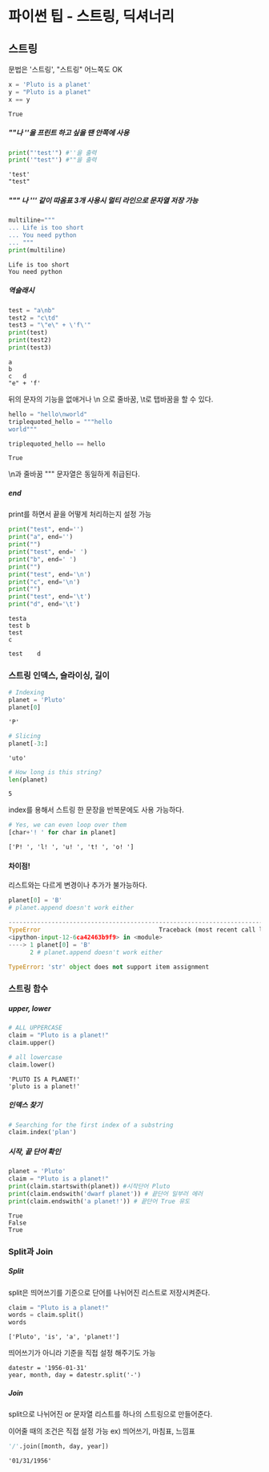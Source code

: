 # 파이썬 팁 - 스트링, 딕셔너리



## 스트링



문법은 '스트링', "스트링" 어느쪽도 OK



```python
x = 'Pluto is a planet'
y = "Pluto is a planet"
x == y
```

```
True
```



##### ""나 ''을 프린트 하고 싶을 땐 안쪽에 사용

```python
print("'test'") #''을 출력
print('"test"') #""을 출력
```

```
'test'
"test"
```



##### """ 나 ''' 같이 따옴표 3개 사용시 멀티 라인으로 문자열 저장 가능

```python
multiline="""
... Life is too short
... You need python
... """
print(multiline)
```

```
Life is too short
You need python
```



##### 역슬래시

```python
test = "a\nb"
test2 = "c\td"
test3 = "\"e\" + \'f\'"
print(test)
print(test2)
print(test3)
```

```
a
b
c	d
"e" + 'f'
```

뒤의 문자의 기능을 없애거나 \n 으로 줄바꿈, \t로 탭바꿈을 할 수 있다.



```python
hello = "hello\nworld"
triplequoted_hello = """hello
world"""

triplequoted_hello == hello
```

```
True
```

\n과 줄바꿈 """ 문자열은 동일하게 취급된다.



##### end

print를 하면서 끝을 어떻게 처리하는지 설정 가능

```python
print("test", end='')
print("a", end='')
print("")
print("test", end=' ')
print("b", end=' ')
print("")
print("test", end='\n')
print("c", end='\n')
print("")
print("test", end='\t')
print("d", end='\t')
```

```
testa
test b
test
c

test	d
```



### 스트링 인덱스, 슬라이싱, 길이



```python
# Indexing
planet = 'Pluto'
planet[0]
```

```
'P'
```



```python
# Slicing
planet[-3:]
```

```
'uto'
```



```python
# How long is this string?
len(planet)
```

```
5
```



index를 용해서 스트링 한 문장을 반복문에도 사용 가능하다.

```python
# Yes, we can even loop over them
[char+'! ' for char in planet]
```

```
['P! ', 'l! ', 'u! ', 't! ', 'o! ']
```



#### 차이점!

리스트와는 다르게 변경이나 추가가 불가능하다.

```python
planet[0] = 'B'
# planet.append doesn't work either
```

```python
---------------------------------------------------------------------------
TypeError                                 Traceback (most recent call last)
<ipython-input-12-6ca42463b9f9> in <module>
----> 1 planet[0] = 'B'
      2 # planet.append doesn't work either

TypeError: 'str' object does not support item assignment
```





### 스트링 함수



##### upper, lower

```python
# ALL UPPERCASE
claim = "Pluto is a planet!"
claim.upper()

# all lowercase
claim.lower()
```

```
'PLUTO IS A PLANET!'
'pluto is a planet!'
```



##### 인덱스 찾기

```python
# Searching for the first index of a substring
claim.index('plan')
```



##### 시작, 끝 단어 확인

```python
planet = 'Pluto'
claim = "Pluto is a planet!"
print(claim.startswith(planet)) #시작단어 Pluto
print(claim.endswith('dwarf planet')) # 끝단어 일부러 에러
print(claim.endswith('a planet!')) # 끝단어 True 유도
```

```
True
False
True
```





### Split과 Join



##### Split

split은 띄어쓰기를 기준으로 단어를 나뉘어진 리스트로 저장시켜준다.

```python
claim = "Pluto is a planet!"
words = claim.split()
words
```

```
['Pluto', 'is', 'a', 'planet!']
```



띄어쓰기가 아니라 기준을 직접 설정 해주기도 가능

```
datestr = '1956-01-31'
year, month, day = datestr.split('-')
```



##### Join

split으로 나뉘어진 or 문자열 리스트를 하나의 스트링으로 만들어준다.

이어줄 때의 조건은 직접 설정 가능 ex) 띄어쓰기, 마침표, 느낌표



```python
'/'.join([month, day, year])
```

```
'01/31/1956'
```

